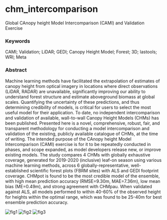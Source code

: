 # chm_intercomparison
Global CAnopy height Model Intercomparison (CAMI) and Validation Exercise

### Keywords
CAMI; Validation; LiDAR; GEDI; Canopy Height Model; Forest; 3D; lastools; WRI; Meta

### Abstract
Machine learning methods have facilitated the extrapolation of estimates of canopy height from optical imagery in locations where direct observations (LiDAR, RADAR) are unavailable, significantly improving our ability to understand forest structure and estimate aboveground biomass at global scales. Quantifying the uncertainty of these predictions, and thus determining credibility of models, is critical for users to select the most useful model for their application. To date, no independent intercomparison and validation of available, wall-to-wall Canopy Height Models (CHMs) has been published. Presented here is a novel, comprehensive, robust, fair, and transparent methodology for conducting a model intercomparison and validation of the existing, publicly available catalogue of CHMs, at the time of writing. The intended purpose of the CAnopy height Model Intercomparison (CAMI) exercise is for it to be repeatedly conducted in phases, and scope expanded, as model developers release new, or improve existing models. The study compares 4 CHMs with globally exhaustive coverage, generated for 2019-2020 (inclusive) leaf-on season using various machine learning methods, across 6 globally-representative, well-established scientific forest plots (FBRM sites) with ALS and GEDI footprint coverage. CHMpot is found to be the most credible model of the ensemble, with high mean prediction accuracy (RMSE=9.30m, MAE=7.36m), low mean bias (ME=0.49m), and strong agreement with CHMpau. When validated against ALS, all models performed to within 40-60% of the observed height for heights within the optimal range, which was found to be 25-40m for best ensemble prediction accuracy.

![fig1](https://github.com/user-attachments/assets/d7304584-7e34-48ec-b953-0077f5d684e8)
![fig2](https://github.com/user-attachments/assets/3e766857-3dcf-4398-bab4-e460052d6074)
![fig3](https://github.com/user-attachments/assets/14598926-f0a7-451c-be33-bb99482be6eb)

